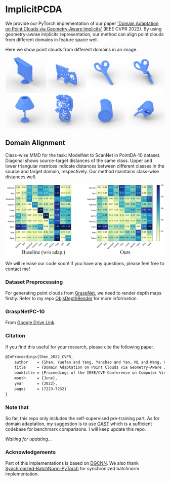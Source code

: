# ImplicitPCDA
We provide our PyTorch implementation of our paper ['Domain Adaptation on Point Clouds via Geometry-Aware Implicits'](https://arxiv.org/pdf/2112.09343.pdf) (IEEE CVPR 2022). By using geometry-awrae implicits representation, our method can align point clouds from different domains in feature space well.

Here we show point clouds from different domains in an image.

<img src="imgs/PCD.png" width="800px"/>

## Domain Alignment
Class-wise MMD for the task: ModelNet to ScanNet in PointDA-10 dataset. Diagonal shows source-target distances of the same class. Upper and lower triangular matrices indicate distances between different classes in the source and target domain, respectively. Our method maintains class-wise distances well.

<img src="imgs/DomainMeasurement.png" width="800px"/>

We will release our code soon! If you have any questions, please feel free to contact me!

### Dataset Preprocessing
For generating point clouds from [GraspNet](https://graspnet.net/), we need to render depth maps firstly. Refer to my repo [ObjsDepthRender](https://github.com/Jhonve/ObjsDepthRender) for more information.

### GraspNetPC-10
From [Google Drive Link](https://drive.google.com/file/d/1VVHmsSToFMVccge-LsYJW67IS94rNxWR/view?usp=sharing).

### Citation
If you find this useful for your research, please cite the following paper.

```latex
@InProceedings{Shen_2022_CVPR,
    author    = {Shen, Yuefan and Yang, Yanchao and Yan, Mi and Wang, He and Zheng, Youyi and Guibas, Leonidas J.},
    title     = {Domain Adaptation on Point Clouds via Geometry-Aware Implicits},
    booktitle = {Proceedings of the IEEE/CVF Conference on Computer Vision and Pattern Recognition (CVPR)},
    month     = {June},
    year      = {2022},
    pages     = {7223-7232}
}
```

### Note that
So far, this repo only includes the self-supervised pre-training part. As for domain adaptation, my suggestion is to use [GAST](https://github.com/zou-longkun/GAST) which is a sufficient codebase for benchmark comparisons.
I will keep update this repo.

*Waiting for updating...*

### Acknowledgements
Part of this implementations is based on [DGCNN](https://github.com/WangYueFt/dgcnn). We also thank [Synchronized-BatchNorm-PyTorch](https://github.com/Jhonve/DCL-DepthSynthesis) for synchronized batchnorm implementation.